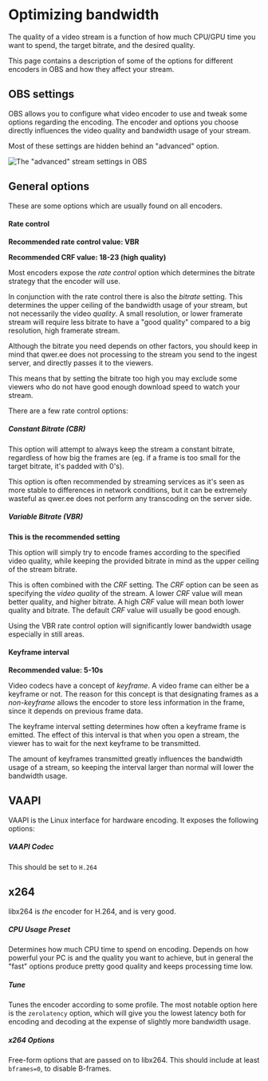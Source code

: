 # Optimizing bandwidth

The quality of a video stream is a function of how much CPU/GPU time
you want to spend, the target bitrate, and the desired quality.

This page contains a description of some of the options for different
encoders in OBS and how they affect your stream.

## OBS settings

OBS allows you to configure what video encoder to use and tweak some
options regarding the encoding. The encoder and options you choose
directly influences the video quality and bandwidth usage of your
stream.

Most of these settings are hidden behind an "advanced" option.

![The "advanced" stream settings in OBS](/images/obs-stream-settings.png)

## General options

These are some options which are usually found on all encoders.

#### Rate control

**Recommended rate control value: VBR**

**Recommended CRF value: 18-23 (high quality)**

Most encoders expose the _rate control_ option which determines the
bitrate strategy that the encoder will use.

In conjunction with the rate control there is also the _bitrate_
setting. This determines the upper ceiling of the bandwidth usage of
your stream, but not necessarily the video _quality_. A small
resolution, or lower framerate stream will require less bitrate to
have a "good quality" compared to a big resolution, high framerate
stream.

Although the bitrate you need depends on other factors, you should
keep in mind that qwer.ee does not processing to the stream you send
to the ingest server, and directly passes it to the viewers.

This means that by setting the bitrate too high you may exclude some
viewers who do not have good enough download speed to watch your
stream.

There are a few rate control options:

##### Constant Bitrate (CBR)

This option will attempt to always keep the stream a constant bitrate,
regardless of how big the frames are (eg. if a frame is too small for
the target bitrate, it's padded with 0's).

This option is often recommended by streaming services as it's seen as
more stable to differences in network conditions, but it can be
extremely wasteful as qwer.ee does not perform any transcoding on the
server side.

##### Variable Bitrate (VBR)

**This is the recommended setting**

This option will simply try to encode frames according to the
specified video quality, while keeping the provided bitrate in mind as
the upper ceiling of the stream bitrate.

This is often combined with the _CRF_ setting. The _CRF_ option can be
seen as specifying the _video quality_ of the stream. A lower _CRF_
value will mean better quality, and higher bitrate. A high _CRF_ value
will mean both lower quality and bitrate. The default _CRF_ value will
usually be good enough.

Using the VBR rate control option will significantly lower bandwidth
usage especially in still areas.

#### Keyframe interval

**Recommended value: 5-10s**

Video codecs have a concept of _keyframe_. A video frame can either be
a keyframe or not. The reason for this concept is that designating
frames as a _non-keyframe_ allows the encoder to store less
information in the frame, since it depends on previous frame data.

The keyframe interval setting determines how often a keyframe frame is
emitted. The effect of this interval is that when you open a stream,
the viewer has to wait for the next keyframe to be transmitted.

The amount of keyframes transmitted greatly influences the bandwidth
usage of a stream, so keeping the interval larger than normal will
lower the bandwidth usage.

## VAAPI

VAAPI is the Linux interface for hardware encoding. It exposes the following options:

##### VAAPI Codec

This should be set to `H.264`

## x264

libx264 is _the_ encoder for H.264, and is very good.

##### CPU Usage Preset

Determines how much CPU time to spend on encoding. Depends on how
powerful your PC is and the quality you want to achieve, but in
general the "fast" options produce pretty good quality and keeps
processing time low.

##### Tune

Tunes the encoder according to some profile. The most notable option
here is the `zerolatency` option, which will give you the lowest
latency both for encoding and decoding at the expense of slightly more
bandwidth usage.

##### x264 Options

Free-form options that are passed on to libx264. This should include
at least `bframes=0`, to disable B-frames.
